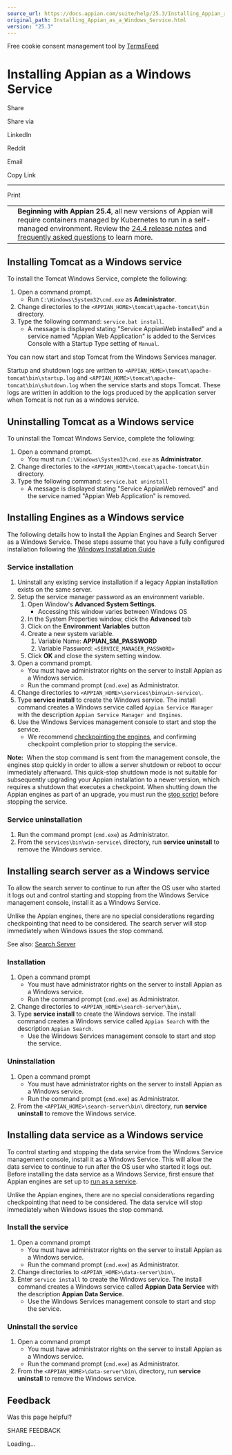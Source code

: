 ```yaml
---
source_url: https://docs.appian.com/suite/help/25.3/Installing_Appian_as_a_Windows_Service.html
original_path: Installing_Appian_as_a_Windows_Service.html
version: "25.3"
---
```


Free cookie consent management tool by [TermsFeed](https://www.termsfeed.com/)

# Installing Appian as a Windows Service

Share

Share via

LinkedIn

Reddit

Email

Copy Link

* * *

Print

<table><tbody><tr><td><i class="fa fa-bullhorn" aria-hidden="true"></i></td><td><b>Beginning with Appian 25.4</b>, all new versions of Appian will require containers managed by Kubernetes to run in a self-managed environment. Review the <a href="https://docs.appian.com/suite/help/24.4/Appian_Release_Notes.html#preparing-for-containerized-self-managed-appian-in-2025">24.4 release notes</a> and <a href="aok-faq.html">frequently asked questions</a> to learn more.</td></tr></tbody></table>

## Installing Tomcat as a Windows service

To install the Tomcat Windows Service, complete the following:

1.  Open a command prompt.
    -   Run `C:\Windows\System32\cmd.exe` as **Administrator**.
2.  Change directories to the `<APPIAN_HOME>\tomcat\apache-tomcat\bin` directory.
3.  Type the following command: `service.bat install`.
    -   A message is displayed stating "Service AppianWeb installed" and a service named "Appian Web Application" is added to the Services Console with a Startup Type setting of `Manual`.

You can now start and stop Tomcat from the Windows Services manager.

Startup and shutdown logs are written to `<APPIAN_HOME>\tomcat\apache-tomcat\bin\startup.log` and `<APPIAN_HOME>\tomcat\apache-tomcat\bin\shutdown.log` when the service starts and stops Tomcat. These logs are written in addition to the logs produced by the application server when Tomcat is not run as a windows service.

## Uninstalling Tomcat as a Windows service

To uninstall the Tomcat Windows Service, complete the following:

1.  Open a command prompt.
    -   You must run `C:\Windows\System32\cmd.exe` as **Administrator**.
2.  Change directories to the `<APPIAN_HOME>\tomcat\apache-tomcat\bin` directory.
3.  Type the following command: `service.bat uninstall`
    -   A message is displayed stating "Service AppianWeb removed" and the service named "Appian Web Application" is removed.

## Installing Engines as a Windows service

The following details how to install the Appian Engines and Search Server as a Windows Service. These steps assume that you have a fully configured installation following the [Windows Installation Guide](Windows_Installation_Guide.html)

### Service installation

1.  Uninstall any existing service installation if a legacy Appian installation exists on the same server.
2.  Setup the service manager password as an environment variable.
    1.  Open Window's **Advanced System Settings**.
        -   Accessing this window varies between Windows OS
    2.  In the System Properties window, click the **Advanced** tab
    3.  Click on the **Environment Variables** button
    4.  Create a new system variable.
        1.  Variable Name: **APPIAN\_SM\_PASSWORD**
        2.  Variable Password: `<SERVICE_MANAGER_PASSWORD>`
    5.  Click **OK** and close the system setting window.
3.  Open a command prompt.
    -   You must have administrator rights on the server to install Appian as a Windows service.
    -   Run the command prompt (`cmd.exe`) as Administrator.
4.  Change directories to `<APPIAN_HOME>\services\bin\win-service\`.
5.  Type **service install** to create the Windows service. The install command creates a Windows service called `Appian Service Manager` with the description `Appian Service Manager and Engines`.
6.  Use the Windows Services management console to start and stop the service.
    -   We recommend [checkpointing the engines](Service_Manager_Scripts.html#checkpoint-script), and confirming checkpoint completion prior to stopping the service.

**Note:**  When the stop command is sent from the management console, the engines stop quickly in order to allow a server shutdown or reboot to occur immediately afterward. This quick-stop shutdown mode is not suitable for subsequently upgrading your Appian installation to a newer version, which requires a shutdown that executes a checkpoint. When shutting down the Appian engines as part of an upgrade, you must run the [stop script](Service_Manager_Scripts.html#stop-script) before stopping the service.

### Service uninstallation

1.  Run the command prompt (`cmd.exe`) as Administrator.
2.  From the `services\bin\win-service\` directory, run **service uninstall** to remove the Windows service.

## Installing search server as a Windows service

To allow the search server to continue to run after the OS user who started it logs out and control starting and stopping from the Windows Service management console, install it as a Windows Service.

Unlike the Appian engines, there are no special considerations regarding checkpointing that need to be considered. The search server will stop immediately when Windows issues the stop command.

See also: [Search Server](Search_Server.html)

### Installation

1.  Open a command prompt
    -   You must have administrator rights on the server to install Appian as a Windows service.
    -   Run the command prompt (`cmd.exe`) as Administrator.
2.  Change directories to `<APPIAN_HOME>\search-server\bin\`.
3.  Type **service install** to create the Windows service. The install command creates a Windows service called `Appian Search` with the description `Appian Search`.
    -   Use the Windows Services management console to start and stop the service.

### Uninstallation

1.  Open a command prompt
    -   You must have administrator rights on the server to install Appian as a Windows service.
    -   Run the command prompt (`cmd.exe`) as Administrator.
2.  From the `<APPIAN_HOME>\search-server\bin\` directory, run **service uninstall** to remove the Windows service.

## Installing data service as a Windows service

To control starting and stopping the data service from the Windows Service management console, install it as a Windows Service. This will allow the data service to continue to run after the OS user who started it logs out. Before installing the data service as a Windows Service, first ensure that Appian engines are set up to [run as a service](Installing_Appian_as_a_Windows_Service.html#installing-engines-as-a-windows-service).

Unlike the Appian engines, there are no special considerations regarding checkpointing that need to be considered. The data service will stop immediately when Windows issues the stop command.

### Install the service

1.  Open a command prompt
    -   You must have administrator rights on the server to install Appian as a Windows service.
    -   Run the command prompt (`cmd.exe`) as Administrator.
2.  Change directories to `<APPIAN_HOME>\data-server\bin\`.
3.  Enter `service install` to create the Windows service. The install command creates a Windows service called **Appian Data Service** with the description **Appian Data Service**.
    -   Use the Windows Services management console to start and stop the service.

### Uninstall the service

1.  Open a command prompt
    -   You must have administrator rights on the server to install Appian as a Windows service.
    -   Run the command prompt (`cmd.exe`) as Administrator.
2.  From the `<APPIAN_HOME>\data-server\bin\` directory, run **service uninstall** to remove the Windows service.

## Feedback

Was this page helpful?

SHARE FEEDBACK

Loading...